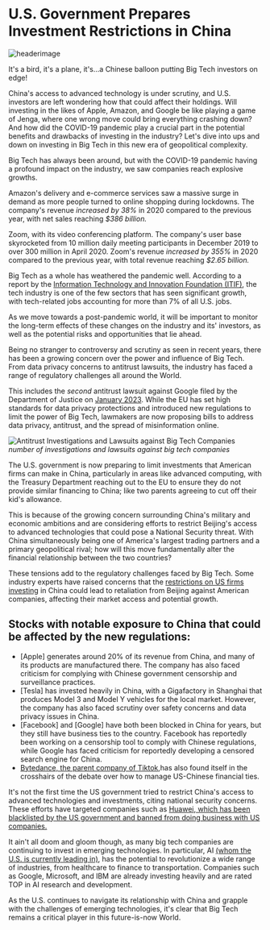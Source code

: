 # U.S. Government Prepares Investment Restrictions in China

![headerimage](https://i.imgur.com/CeXr6DM.png)

It's a bird, it's a plane, it's...a Chinese balloon putting Big Tech investors on edge!  

China's access to advanced technology is under scrutiny, and U.S. investors are left wondering how that could affect their holdings. Will investing in the likes of Apple, Amazon, and Google be like playing a game of Jenga, where one wrong move could bring everything crashing down?
And how did the COVID-19 pandemic play a crucial part in the potential benefits and drawbacks of investing in the industry?
Let's dive into ups and down on investing in Big Tech in this new era of geopolitical complexity.

Big Tech has always been around, but with the COVID-19 pandemic having a profound impact on the industry, we saw companies reach explosive growths. 

Amazon's delivery and e-commerce services saw a massive surge in demand as more people turned to online shopping during lockdowns. The company's revenue *increased by 38%* in 2020 compared to the previous year, with net sales reaching *$386 billion.*

Zoom, with its video conferencing platform. The company's user base skyrocketed from 10 million daily meeting participants in December 2019 to over 300 million in April 2020. Zoom's revenue *increased by 355%* in 2020 compared to the previous year, with total revenue reaching *$2.65 billion.*

Big Tech as a whole has weathered the pandemic well.  According to a report by the [Information Technology and Innovation Foundation (ITIF)](https://itif.org/), the tech industry is one of the few sectors that has seen significant growth, with tech-related jobs accounting for more than 7% of all U.S. jobs. 

As we move towards a post-pandemic world, it will be important to monitor the long-term effects of these changes on the industry and its' investors, as well as the potential risks and opportunities that lie ahead. 

Being no stranger to controversy and scrutiny as seen in recent years, there has been a growing concern over the power and influence of Big Tech. From data privacy concerns to antitrust lawsuits, the industry has faced a range of regulatory challenges all around the World. 

This includes the *second* antitrust lawsuit against Google filed by the Department of Justice on [January 2023](https://www.justice.gov/opa/pr/justice-department-sues-google-monopolizing-digital-advertising-technologies). While the EU has set high standards for data privacy protections and introduced new regulations to limit the power of Big Tech, lawmakers are now proposing bills to address data privacy, antitrust, and the spread of misinformation online.

![Antitrust Investigations and Lawsuits against Big Tech Companies](https://i.imgur.com/DcqES9n.png)
_number of investigations and lawsuits against big tech companies_

The U.S. government is now preparing to limit investments that American firms can make in China, particularly in areas like advanced computing, with the Treasury Department reaching out to the EU to ensure they do not provide similar financing to China; like two parents agreeing to cut off their kid's allowance.

This is because of the growing concern surrounding China's military and economic ambitions and are considering efforts to restrict Beijing's access to advanced technologies that could pose a National Security threat.
With China simultaneously being one of America's largest trading partners and a primary geopolitical rival; how will this move fundamentally alter the financial relationship between the two countries?

These tensions add to the regulatory challenges faced by Big Tech. Some industry experts have raised concerns that the [restrictions on US firms investing](insertlinkonVentureFirms) in China could lead to retaliation from Beijing against American companies, affecting their market access and potential growth.

## Stocks with notable exposure to China that could be affected by the new regulations:
* [Apple] generates around 20% of its revenue from China, and many of its products are manufactured there. The company has also faced criticism for complying with Chinese government censorship and surveillance practices.
* [Tesla] has invested heavily in China, with a Gigafactory in Shanghai that produces Model 3 and Model Y vehicles for the local market. However, the company has also faced scrutiny over safety concerns and data privacy issues in China.
* [Facebook] and [Google] have both been blocked in China for years, but they still have business ties to the country. Facebook has reportedly been working on a censorship tool to comply with Chinese regulations, while Google has faced criticism for reportedly developing a censored search engine for China.
* [Bytedance, the parent company of Tiktok](https://www.dyanabutler.com/blog/posts/angle2tiktok),has also found itself in the crosshairs of the debate over how to manage US-Chinese financial ties.

It's not the first time the US government tried to restrict China's access to advanced technologies and investments, citing national security concerns. These efforts have targeted companies such as [Huawei, which has been blacklisted by the US government and banned from doing business with US companies.](https://www.androidauthority.com/huawei-google-android-ban-988382/) 

It ain't all doom and gloom though, as many big tech companies are continuing to invest in emerging technologies. In particular, AI [(whom the U.S. is currently leading in)](https://www.reuters.com/technology/nvidia-results-show-its-growing-lead-ai-chip-race-2023-02-23/), has the potential to revolutionize a wide range of industries, from healthcare to finance to transportation. Companies such as Google, Microsoft, and IBM are already investing heavily and are rated TOP in AI research and development.

As the U.S. continues to navigate its relationship with China and grapple with the challenges of emerging technologies, it's clear that Big Tech remains a critical player in this future-is-now World. 



